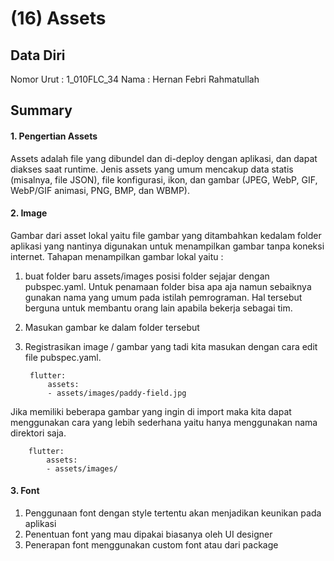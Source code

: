 # (16)  Assets
## Data Diri

Nomor Urut : 1_010FLC_34
Nama : Hernan Febri Rahmatullah

## Summary
#### 1. Pengertian Assets
Assets adalah file yang dibundel dan di-deploy dengan aplikasi, dan dapat diakses saat runtime. Jenis assets yang umum mencakup data statis (misalnya, file JSON), file konfigurasi, ikon, dan gambar (JPEG, WebP, GIF, WebP/GIF animasi, PNG, BMP, dan WBMP).
#### 2. Image
Gambar dari asset lokal yaitu file gambar yang ditambahkan kedalam folder aplikasi yang nantinya digunakan untuk menampilkan gambar tanpa koneksi internet. Tahapan menampilkan gambar lokal yaitu :

1. buat folder baru assets/images
posisi folder sejajar dengan pubspec.yaml. Untuk penamaan folder bisa apa aja namun sebaiknya gunakan nama yang umum pada istilah pemrograman. Hal tersebut berguna untuk membantu orang lain apabila bekerja sebagai tim.
2. Masukan gambar ke dalam folder tersebut
3. Registrasikan image / gambar yang tadi kita masukan dengan cara edit file pubspec.yaml.

        flutter:   
            assets:     
            - assets/images/paddy-field.jpg

Jika memiliki beberapa gambar yang ingin di import maka kita dapat menggunakan cara yang lebih sederhana yaitu hanya menggunakan nama direktori saja.

        flutter:   
            assets:     
            - assets/images/
    
#### 3. Font
1. Penggunaan font dengan style tertentu akan menjadikan keunikan pada aplikasi
2. Penentuan font yang mau dipakai biasanya oleh UI designer
3. Penerapan font menggunakan custom font atau dari package